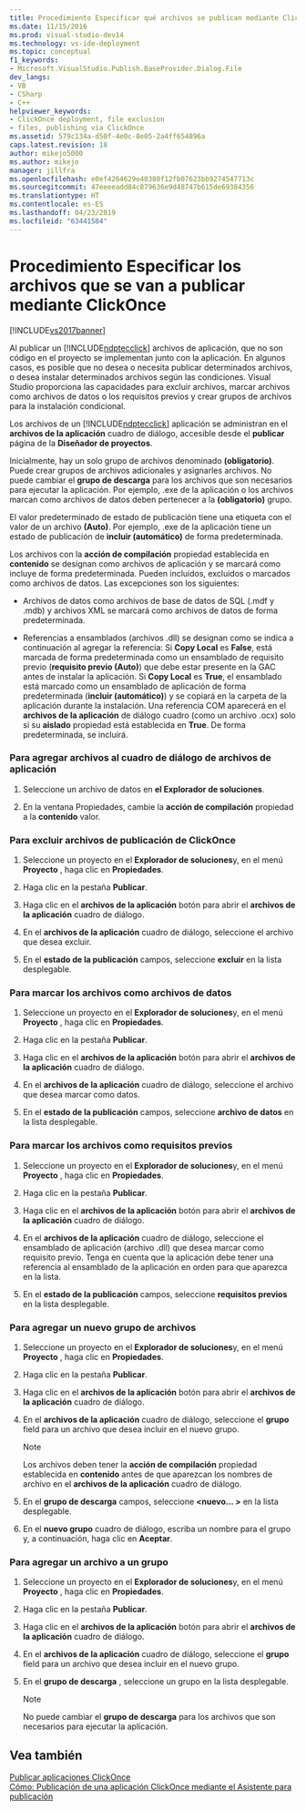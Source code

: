 ```yaml
---
title: Procedimiento Especificar qué archivos se publican mediante ClickOnce | Documentos de Microsoft
ms.date: 11/15/2016
ms.prod: visual-studio-dev14
ms.technology: vs-ide-deployment
ms.topic: conceptual
f1_keywords:
- Microsoft.VisualStudio.Publish.BaseProvider.Dialog.File
dev_langs:
- VB
- CSharp
- C++
helpviewer_keywords:
- ClickOnce deployment, file exclusion
- files, publishing via ClickOnce
ms.assetid: 579c134a-d50f-4e0c-8e05-2a4ff654896a
caps.latest.revision: 18
author: mikejo5000
ms.author: mikejo
manager: jillfra
ms.openlocfilehash: e0ef4264629e40380f12fb07623bb9274547713c
ms.sourcegitcommit: 47eeeeadd84c879636e9d48747b615de69384356
ms.translationtype: HT
ms.contentlocale: es-ES
ms.lasthandoff: 04/23/2019
ms.locfileid: "63441584"
---
```

# <a name="how-to-specify-which-files-are-published-by-clickonce"></a>Procedimiento Especificar los archivos que se van a publicar mediante ClickOnce
[!INCLUDE[vs2017banner](../includes/vs2017banner.md)]

Al publicar un [!INCLUDE[ndptecclick](../includes/ndptecclick-md.md)] archivos de aplicación, que no son código en el proyecto se implementan junto con la aplicación. En algunos casos, es posible que no desea o necesita publicar determinados archivos, o desea instalar determinados archivos según las condiciones. Visual Studio proporciona las capacidades para excluir archivos, marcar archivos como archivos de datos o los requisitos previos y crear grupos de archivos para la instalación condicional.  
  
 Los archivos de un [!INCLUDE[ndptecclick](../includes/ndptecclick-md.md)] aplicación se administran en el **archivos de la aplicación** cuadro de diálogo, accesible desde el **publicar** página de la **Diseñador de proyectos**.  
  
 Inicialmente, hay un solo grupo de archivos denominado **(obligatorio)**. Puede crear grupos de archivos adicionales y asignarles archivos. No puede cambiar el **grupo de descarga** para los archivos que son necesarios para ejecutar la aplicación. Por ejemplo, .exe de la aplicación o los archivos marcan como archivos de datos deben pertenecer a la **(obligatorio)** grupo.  
  
 El valor predeterminado de estado de publicación tiene una etiqueta con el valor de un archivo **(Auto)**. Por ejemplo, .exe de la aplicación tiene un estado de publicación de **incluir (automático)** de forma predeterminada.  
  
 Los archivos con la **acción de compilación** propiedad establecida en **contenido** se designan como archivos de aplicación y se marcará como incluye de forma predeterminada. Pueden incluidos, excluidos o marcados como archivos de datos. Las excepciones son los siguientes:  
  
- Archivos de datos como archivos de base de datos de SQL (.mdf y .mdb) y archivos XML se marcará como archivos de datos de forma predeterminada.  
  
- Referencias a ensamblados (archivos .dll) se designan como se indica a continuación al agregar la referencia: Si **Copy Local** es **False**, está marcada de forma predeterminada como un ensamblado de requisito previo (**requisito previo (Auto)**) que debe estar presente en la GAC antes de instalar la aplicación. Si **Copy Local** es **True**, el ensamblado está marcado como un ensamblado de aplicación de forma predeterminada (**incluir (automático)**) y se copiará en la carpeta de la aplicación durante la instalación. Una referencia COM aparecerá en el **archivos de la aplicación** de diálogo cuadro (como un archivo .ocx) solo si su **aislado** propiedad está establecida en **True**. De forma predeterminada, se incluirá.  
  
### <a name="to-add-files-to-the-application-files-dialog-box"></a>Para agregar archivos al cuadro de diálogo de archivos de aplicación  
  
1. Seleccione un archivo de datos en **el Explorador de soluciones**.  
  
2. En la ventana Propiedades, cambie la **acción de compilación** propiedad a la **contenido** valor.  
  
### <a name="to-exclude-files-from-clickonce-publishing"></a>Para excluir archivos de publicación de ClickOnce  
  
1. Seleccione un proyecto en el **Explorador de soluciones**y, en el menú **Proyecto** , haga clic en **Propiedades**.  
  
2. Haga clic en la pestaña **Publicar**.  
  
3. Haga clic en el **archivos de la aplicación** botón para abrir el **archivos de la aplicación** cuadro de diálogo.  
  
4. En el **archivos de la aplicación** cuadro de diálogo, seleccione el archivo que desea excluir.  
  
5. En el **estado de la publicación** campos, seleccione **excluir** en la lista desplegable.  
  
### <a name="to-mark-files-as-data-files"></a>Para marcar los archivos como archivos de datos  
  
1. Seleccione un proyecto en el **Explorador de soluciones**y, en el menú **Proyecto** , haga clic en **Propiedades**.  
  
2. Haga clic en la pestaña **Publicar**.  
  
3. Haga clic en el **archivos de la aplicación** botón para abrir el **archivos de la aplicación** cuadro de diálogo.  
  
4. En el **archivos de la aplicación** cuadro de diálogo, seleccione el archivo que desea marcar como datos.  
  
5. En el **estado de la publicación** campos, seleccione **archivo de datos** en la lista desplegable.  
  
### <a name="to-mark-files-as-prerequisites"></a>Para marcar los archivos como requisitos previos  
  
1. Seleccione un proyecto en el **Explorador de soluciones**y, en el menú **Proyecto** , haga clic en **Propiedades**.  
  
2. Haga clic en la pestaña **Publicar**.  
  
3. Haga clic en el **archivos de la aplicación** botón para abrir el **archivos de la aplicación** cuadro de diálogo.  
  
4. En el **archivos de la aplicación** cuadro de diálogo, seleccione el ensamblado de aplicación (archivo .dll) que desea marcar como requisito previo. Tenga en cuenta que la aplicación debe tener una referencia al ensamblado de la aplicación en orden para que aparezca en la lista.  
  
5. En el **estado de la publicación** campos, seleccione **requisitos previos** en la lista desplegable.  
  
### <a name="to-add-a-new-file-group"></a>Para agregar un nuevo grupo de archivos  
  
1. Seleccione un proyecto en el **Explorador de soluciones**y, en el menú **Proyecto** , haga clic en **Propiedades**.  
  
2. Haga clic en la pestaña **Publicar**.  
  
3. Haga clic en el **archivos de la aplicación** botón para abrir el **archivos de la aplicación** cuadro de diálogo.  
  
4. En el **archivos de la aplicación** cuadro de diálogo, seleccione el **grupo** field para un archivo que desea incluir en el nuevo grupo.  
  
    > [!NOTE]
    > Los archivos deben tener la **acción de compilación** propiedad establecida en **contenido** antes de que aparezcan los nombres de archivo en el **archivos de la aplicación** cuadro de diálogo.  
  
5. En el **grupo de descarga** campos, seleccione  **\<nuevo... >** en la lista desplegable.  
  
6. En el **nuevo grupo** cuadro de diálogo, escriba un nombre para el grupo y, a continuación, haga clic en **Aceptar**.  
  
### <a name="to-add-a-file-to-a-group"></a>Para agregar un archivo a un grupo  
  
1. Seleccione un proyecto en el **Explorador de soluciones**y, en el menú **Proyecto** , haga clic en **Propiedades**.  
  
2. Haga clic en la pestaña **Publicar**.  
  
3. Haga clic en el **archivos de la aplicación** botón para abrir el **archivos de la aplicación** cuadro de diálogo.  
  
4. En el **archivos de la aplicación** cuadro de diálogo, seleccione el **grupo** field para un archivo que desea incluir en el nuevo grupo.  
  
5. En el **grupo de descarga** , seleccione un grupo en la lista desplegable.  
  
    > [!NOTE]
    > No puede cambiar el **grupo de descarga** para los archivos que son necesarios para ejecutar la aplicación.  
  
## <a name="see-also"></a>Vea también  
 [Publicar aplicaciones ClickOnce](../deployment/publishing-clickonce-applications.md)   
 [Cómo: Publicación de una aplicación ClickOnce mediante el Asistente para publicación](../deployment/how-to-publish-a-clickonce-application-using-the-publish-wizard.md)
